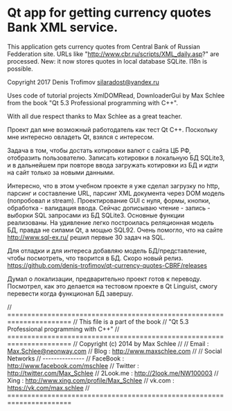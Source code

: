 # Qt app for getting currency quotes Bank XML service.

This application gets currency quotes from Central Bank of Russian Fedderation site.
URLs like "http://www.cbr.ru/scripts/XML_daily.asp?" are processed.
New: it now stores quotes in local database SQLite.
I18n is possible.

Copyright 2017 Denis Trofimov <silaradost@yandex.ru>

Uses code of tutorial projects XmlDOMRead, DownloaderGui by Max Schlee from the
book "Qt 5.3 Professional programming with C++".

With all due respect thanks to Max Schlee as a great teacher.

Проект дал мне возможный работодатель как тест Qt C++. Поскольку мне интересно овладеть Qt, взялся с интересом.

Задача в том, чтобы достать котировки валют с сайта ЦБ РФ, отобразить пользователю. Записать котировки в локальную БД SQLite3, и в дальнейшем при повторе ввода загружать котировки из БД и идти на сайт только за новыми данными.

Интересно, что в этом учебном проекте я уже сделал загрузку по http, парсинг и составление URL, парсинг XML документа через DOM модель (попробовал и stream). Проектирование GUI с нуля, формы, кнопки, обработка - валидация ввода.
Сейчас дописываю чтение - запись - выборки SQL запросами из БД SQLite3. Основные функции реализованы. На удивление легко построилась реляционная модель БД, правда не силами Qt, а мощью SQL92. Очень помогло, что на сайте http://www.sql-ex.ru/ решил первые 30 задач на SQL.

Для отладки и для интереса добавляю модель БД/представление, чтобы посмотреть, что творится в БД. Скоро новый релиз. https://github.com/denis-trofimov/qt-currency-quotes-CBRF/releases

Думал о локализации, предварительно проект готов к переводу. Посмотрел, как это делается на тестовом проекте в Qt Linguist, смогу перевести когда функционал БД завершу.

// ======================================================================
//                   This file is a part of the book
//             "Qt 5.3 Professional programming with C++"
// ======================================================================
//  Copyright (c) 2014 by Max Schlee
//
//  Email : Max.Schlee@neonway.com
//  Blog  : http://www.maxschlee.com
//
//  Social Networks
//  ---------------
//  FaceBook : http://www.facebook.com/mschlee
//  Twitter  : http://twitter.com/Max_Schlee
//  2Look.me : http://2look.me/NW100003
//  Xing     : http://www.xing.com/profile/Max_Schlee
//  vk.com   : https://vk.com/max.schlee
// ======================================================================
